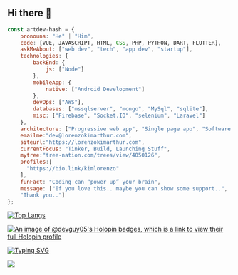 ### <h2>**Hi there** **:wave:**</h2>

```javascript
const artdev-hash = {
    pronouns: "He" | "Him",
    code: [VUE, JAVASCRIPT, HTML, CSS, PHP, PYTHON, DART, FLUTTER],
    askMeAbout: ["web dev", "tech", "app dev", "startup"],
    technologies: {
        backEnd: {
            js: ["Node"]
        },
        mobileApp: {
            native: ["Android Development"]
        },
        devOps: ["AWS"],
        databases: ["mssqlserver", "mongo", "MySql", "sqlite"],
        misc: ["Firebase", "Socket.IO", "selenium", "Laravel"]
    },
    architecture: ["Progressive web app", "Single page app", "Software Application"],
    emailme:"dev@lorenzokimarthur.com",
    siteurl:"https://lorenzokimarthur.com",
    currentFocus: "Tinker, Build, Launching Stuff",
    mytree:"tree-nation.com/trees/view/4050126",
    profiles:[
      "https://bio.link/kimlorenzo"
    ],
    funFact: "Coding can “power up” your brain",
    message: ["If you love this.. maybe you can show some support..",
    "Thank you.."] 
};
```

[![Top Langs](https://github-readme-stats.vercel.app/api/top-langs/?username=artdev-hash&layout=pie)](https://github.com/artdev-hash/github-readme-stats)


[![An image of @devguy05's Holopin badges, which is a link to view their full Holopin profile](https://holopin.me/devguy05)](https://holopin.io/@devguy05)

[![Typing SVG](https://readme-typing-svg.demolab.com?font=Fira+Code&pause=1000&color=188AF7FF&width=435&lines=Developer;Curious%2C+Hungry%2C+Learner;Technology%2C+Finance%2C+Investing)](https://git.io/typing-svg)

<p align="left"><img src="https://komarev.com/ghpvc/?username=artdev-hashf&color=blue&style=flat-square&label=Profile Views"/></p>
